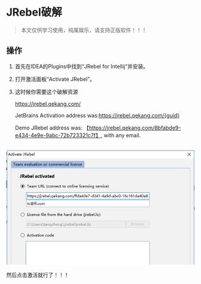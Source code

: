 # JRebel破解

> 本文仅供学习使用，纯属娱乐，请支持正版软件！！！



## 操作

1. 首先在IDEA的Plugins中找到“JRebel for Intellij”并安装。

2. 打开激活面板“Activate JRebel”。

3. 这时候你需要这个破解资源

   https://jrebel.qekang.com/

   JetBrains Activation address was:https://jrebel.qekang.com/{guid}

   Demo JRebel address was: 【https://jrebel.qekang.com/8bfabde9-e434-4e9e-9abc-72b723321c7f】, with any email.

​		![1583809078152](.\img\1583809078152.png)

然后点击激活就行了！！！